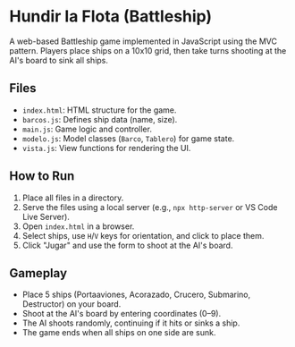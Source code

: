 # Hundir la Flota (Battleship)

A web-based Battleship game implemented in JavaScript using the MVC pattern. Players place ships on a 10x10 grid, then take turns shooting at the AI's board to sink all ships.

## Files
- `index.html`: HTML structure for the game.
- `barcos.js`: Defines ship data (name, size).
- `main.js`: Game logic and controller.
- `modelo.js`: Model classes (`Barco`, `Tablero`) for game state.
- `vista.js`: View functions for rendering the UI.

## How to Run
1. Place all files in a directory.
2. Serve the files using a local server (e.g., `npx http-server` or VS Code Live Server).
3. Open `index.html` in a browser.
4. Select ships, use `H`/`V` keys for orientation, and click to place them.
5. Click "Jugar" and use the form to shoot at the AI's board.

## Gameplay
- Place 5 ships (Portaaviones, Acorazado, Crucero, Submarino, Destructor) on your board.
- Shoot at the AI's board by entering coordinates (0–9).
- The AI shoots randomly, continuing if it hits or sinks a ship.
- The game ends when all ships on one side are sunk.